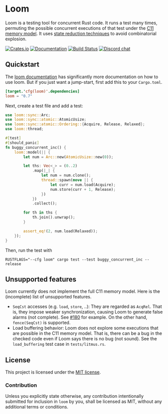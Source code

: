# Loom

Loom is a testing tool for concurrent Rust code. It runs a test many
times, permuting the possible concurrent executions of that test under
the [C11 memory model][spec]. It uses [state reduction
techniques][cdschecker] to avoid combinatorial explosion.

[![Crates.io](https://img.shields.io/crates/v/loom.svg)](https://crates.io/crates/loom)
[![Documentation](https://docs.rs/loom/badge.svg)][docs]
[![Build Status](https://github.com/tokio-rs/loom/actions/workflows/ci.yml/badge.svg)](https://github.com/tokio-rs/loom/actions)
[![Discord chat](https://img.shields.io/discord/500028886025895936.svg?logo=discord&style=flat-square)](https://discord.com/invite/tokio)

[docs]: https://docs.rs/loom
[spec]: https://en.cppreference.com/w/cpp/atomic/memory_order
[cdschecker]: http://plrg.eecs.uci.edu/publications/toplas16.pdf

## Quickstart

The [loom documentation][docs] has significantly more documentation on
how to use loom. But if you just want a jump-start, first add this to
your `Cargo.toml`.

```toml
[target.'cfg(loom)'.dependencies]
loom = "0.7"
```

Next, create a test file and add a test:

```rust
use loom::sync::Arc;
use loom::sync::atomic::AtomicUsize;
use loom::sync::atomic::Ordering::{Acquire, Release, Relaxed};
use loom::thread;

#[test]
#[should_panic]
fn buggy_concurrent_inc() {
    loom::model(|| {
        let num = Arc::new(AtomicUsize::new(0));

        let ths: Vec<_> = (0..2)
            .map(|_| {
                let num = num.clone();
                thread::spawn(move || {
                    let curr = num.load(Acquire);
                    num.store(curr + 1, Release);
                })
            })
            .collect();

        for th in ths {
            th.join().unwrap();
        }

        assert_eq!(2, num.load(Relaxed));
    });
}
```

Then, run the test with

```console
RUSTFLAGS="--cfg loom" cargo test --test buggy_concurrent_inc --release
```

## Unsupported features
Loom currently does not implement the full C11 memory model.
Here is the (incomplete) list of unsupported features.
* `SeqCst` accesses (e.g. `load`, `store`, ..):
  They are regarded as `AcqRel`. That is, they impose weaker
  synchronization, causing Loom to generate false alarms (not complete). See
  [#180](https://github.com/tokio-rs/loom/issues/180) for example. On the other
  hand, `fence(SeqCst)` is supported.
* Load buffering behavior:
  Loom does not explore some executions that are possible in the C11 memory
  model. That is, there can be a bug in the checked code even if Loom says
  there is no bug (not sound).  See the `load_buffering` test case in
  `tests/litmus.rs`.

## License

This project is licensed under the [MIT license](LICENSE).

### Contribution

Unless you explicitly state otherwise, any contribution intentionally
submitted for inclusion in `loom` by you, shall be licensed as MIT,
without any additional terms or conditions.
